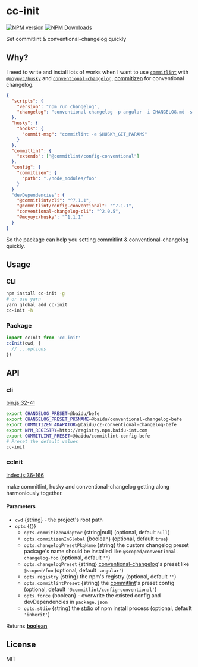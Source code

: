 # cc-init

<!--
[![build status](https://img.shields.io/travis/imcuttle/cc-init/master.svg?style=flat-square)](https://travis-ci.org/imcuttle/cc-init)
[![Test coverage](https://img.shields.io/codecov/c/github/imcuttle/cc-init.svg?style=flat-square)](https://codecov.io/github/imcuttle/cc-init?branch=master)
-->

[![NPM version](https://img.shields.io/npm/v/cc-init.svg?style=flat-square)](https://www.npmjs.com/package/cc-init)
[![NPM Downloads](https://img.shields.io/npm/dm/cc-init.svg?style=flat-square&maxAge=43200)](https://www.npmjs.com/package/cc-init)

Set commitlint & conventional-changelog quickly

## Why?

I need to write and install lots of works when I want to use [`commitlint`](https://github.com/marionebl/commitlint) with [`@moyuyc/husky`](https://github.com/imcuttle/husky) and [`conventional-changelog`](https://github.com/conventional-changelog/conventional-changelog), [commitizen](https://github.com/commitizen/cz-cli) for conventional changelog.

```json
{
  "scripts": {
    "version": "npm run changelog",
    "changelog": "conventional-changelog -p angular -i CHANGELOG.md -s -r 0 && git add CHANGELOG.md"
  },
  "husky": {
    "hooks": {
      "commit-msg": "commitlint -e $HUSKY_GIT_PARAMS"
    }
  },
  "commitlint": {
    "extends": ["@commitlint/config-conventional"]
  },
  "config": {
    "commitizen": {
      "path": "./node_modules/foo"
    }
  }
  "devDependencies": {
    "@commitlint/cli": "^7.1.1",
    "@commitlint/config-conventional": "^7.1.1",
    "conventional-changelog-cli": "^2.0.5",
    "@moyuyc/husky": "^1.1.1"
  }
}
```

So the package can help you setting commitlint & conventional-changelog quickly.

## Usage

### CLI

```bash
npm install cc-init -g
# or use yarn
yarn global add cc-init
cc-init -h
```

### Package

```javascript
import ccInit from 'cc-init'
ccInit(cwd, {
  // ...options
})
```

## API

<!-- Generated by documentation.js. Update this documentation by updating the source code. -->

### cli

[bin.js:32-41](https://github.com/imcuttle/cc-init/blob/43ab0cb7f675ecd0c88ab37001752f7b93981af9/bin.js#L32-L41 'Source code on GitHub')

```bash
export CHANGELOG_PRESET=@baidu/befe
export CHANGELOG_PRESET_PKGNAME=@baidu/conventional-changelog-befe
export COMMITIZEN_ADAPATOR=@baidu/cz-conventional-changelog-befe
export NPM_REGISTRY=http://registry.npm.baidu-int.com
export COMMITLINT_PRESET=@baidu/commitlint-config-befe
# Preset the default values
cc-init
```

### ccInit

[index.js:36-166](https://github.com/imcuttle/cc-init/blob/43ab0cb7f675ecd0c88ab37001752f7b93981af9/index.js#L36-L166 'Source code on GitHub')

make commitlint, husky and conventional-changelog getting along harmoniously together.

#### Parameters

- `cwd` {string} - the project's root path
- `opts` {{}}
  - `opts.commitizenAdaptor` {string|null} (optional, default `null`)
  - `opts.commitizenInGlobal` {boolean} (optional, default `true`)
  - `opts.changelogPresetPkgName` {string}
    the custom changelog preset package's name should be installed
    like `@scoped/conventional-changelog-foo` (optional, default `''`)
  - `opts.changelogPreset` {string}
    [conventional-changelog](https://github.com/conventional-changelog)'s preset
    like `@scoped/foo` (optional, default `'angular'`)
  - `opts.registry` {string} the npm's registry (optional, default `''`)
  - `opts.commitlintPreset` {string}
    the [commitlint](https://github.com/marionebl/commitlint)'s preset config (optional, default `'@commitlint/config-conventional'`)
  - `opts.force` {boolean} - overwrite the existed config and devDependencies in `package.json`
  - `opts.stdio` {string}
    the [stdio](https://nodejs.org/dist/latest-v7.x/docs/api/child_process.html#child_process_options_stdio) of npm install process (optional, default `'inherit'`)

Returns **[boolean](https://developer.mozilla.org/docs/Web/JavaScript/Reference/Global_Objects/Boolean)**

## License

MIT
